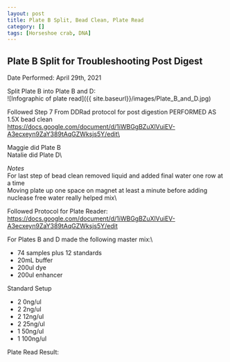 ```yaml
---
layout: post
title: Plate B Split, Bead Clean, Plate Read
category: []
tags: [Horseshoe crab, DNA]
---
```

## Plate B Split for Troubleshooting Post Digest
Date Performed: April 29th, 2021

Split Plate B into Plate B and D:\
![Infographic of plate read]({{ site.baseurl}}/images/Plate_B_and_D.jpg)

Followed Step 7 From DDRad protocol for post digestion PERFORMED AS 1.5X bead clean\
https://docs.google.com/document/d/1iWBGgBZuXlVuiEV-A3ecxeyn9ZaY389tAqGZWksjs5Y/edit\

Maggie did Plate B\
Natalie did Plate D\

*Notes*\
For last step of bead clean removed liquid and added final water one row at a time\
Moving plate up one space on magnet at least a minute before adding nuclease free water really helped mix\

Followed Protocol for Plate Reader:\
https://docs.google.com/document/d/1iWBGgBZuXlVuiEV-A3ecxeyn9ZaY389tAqGZWksjs5Y/edit

For Plates B and D made the following master mix:\
* 74 samples plus 12 standards
* 20mL buffer
* 200ul dye
* 200ul enhancer

Standard Setup
* 2 0ng/ul
* 2 2ng/ul
* 2 12ng/ul
* 2 25ng/ul
* 1 50ng/ul
* 1 100ng/ul

Plate Read Result:
